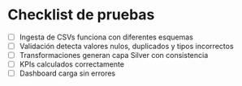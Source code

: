 # Checklist de pruebas

- [ ] Ingesta de CSVs funciona con diferentes esquemas
- [ ] Validación detecta valores nulos, duplicados y tipos incorrectos
- [ ] Transformaciones generan capa Silver con consistencia
- [ ] KPIs calculados correctamente
- [ ] Dashboard carga sin errores
